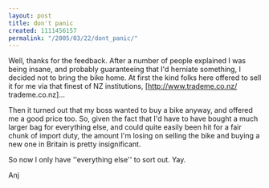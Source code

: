 ```yaml
---
layout: post
title: don't panic
created: 1111456157
permalink: "/2005/03/22/dont_panic/"
---
```

Well, thanks for the feedback.  After a number of people explained I was being insane, and probably guaranteeing that I'd herniate something, I decided not to bring the bike home.  At first the kind folks here offered to sell it for me via that finest of NZ institutions, [http://www.trademe.co.nz/ trademe.co.nz]...
<!--break-->
Then it turned out that my boss wanted to buy a bike anyway, and offered me a good price too.  So, given the fact that I'd have to have bought a much larger bag for everything else, and could quite easily been hit for a fair chunk of import duty, the amount I'm losing on selling the bike and buying a new one in Britain is pretty insignificant.

So now I only have ''everything else'' to sort out.  Yay.

Anj
